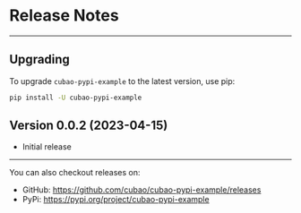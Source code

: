 # Release Notes

---

## Upgrading

To upgrade `cubao-pypi-example` to the latest version, use pip:

```bash
pip install -U cubao-pypi-example
```

## Version 0.0.2 (2023-04-15)

*   Initial release

---

You can also checkout releases on:

-   GitHub: <https://github.com/cubao/cubao-pypi-example/releases>
-   PyPi: <https://pypi.org/project/cubao-pypi-example>

